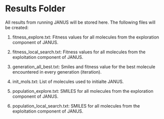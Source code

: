 # Results Folder
All results from running JANUS will be stored here. 
The following files will be created: 

1. fitness_explore.txt: 
   Fitness values for all molecules from the exploration component of JANUS. 
   
2. fitness_local_search.txt: 
   Fitness values for all molecules from the exploitation component of JANUS. 

3. generation_all_best.txt: 
   Smiles and fitness value for the best molecule encountered in every generation (iteration). 

4. init_mols.txt: 
   List of molecules used to initialte JANUS. 

5. population_explore.txt: 
   SMILES for all molecules from the exploration component of JANUS. 

6. population_local_search.txt: 
   SMILES for all molecules from the exploitation component of JANUS. 
